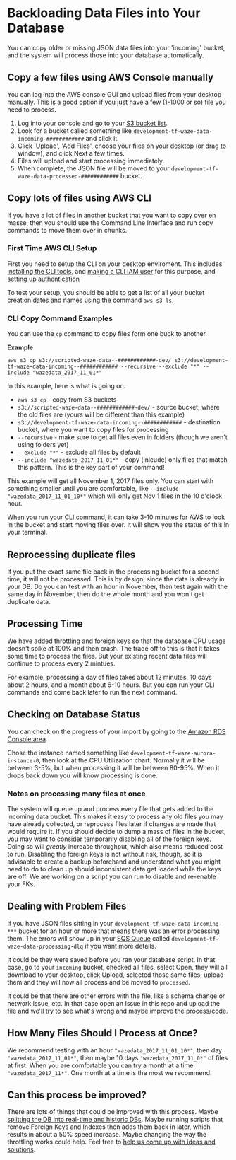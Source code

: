 # Backloading Data Files into Your Database

You can copy older or missing JSON data files into your 'incoming' bucket, and the system will process those into your database automatically.

## Copy a few files using AWS Console manually

You can log into the AWS console GUI and upload files from your desktop manually.  This is a good option if you just have a few (1-1000 or so) file you need to process.

1. Log into your console and go to your [S3 bucket list](https://s3.console.aws.amazon.com/s3/home).
1. Look for a bucket called something like `development-tf-waze-data-incoming-############` and click it.  
1. Click 'Upload', 'Add Files', choose your files on your desktop (or drag to window), and click Next a few times.
1. Files will upload and start processing immediately.
1. When complete, the JSON file will be moved to your `development-tf-waze-data-processed-############` bucket.

## Copy lots of files using AWS CLI

If you have a lot of files in another bucket that you want to copy over en masse, then you should use the Command Line Interface and run copy commands to move them over in chunks.

### First Time AWS CLI Setup

First you need to setup the CLI on your desktop enviroment.  This includes [installing the CLI tools](https://docs.aws.amazon.com/cli/latest/userguide/installing.html), and [making a CLI IAM user](https://docs.aws.amazon.com/rekognition/latest/dg/setting-up.html#setting-up-iam) for this purpose, and [setting up authentication](https://docs.aws.amazon.com/rekognition/latest/dg/setup-awscli.html)

To test your setup, you should be able to get a list of all your bucket creation dates and names using the command `aws s3 ls`.

### CLI Copy Command Examples

You can use the `cp` command to copy files form one buck to another.  

**Example**

`​aws s3 cp s3://scripted-waze-data--############-dev/ s3://development-tf-waze-data-incoming--############ --recursive --exclude "*" --include "wazedata_2017_11_01*"`

In this example, here is what is going on.

- `aws s3 cp` - copy from S3 buckets
- `s3://scripted-waze-data--############-dev/` - source bucket, where the old files are (yours will be different than this example)
- `s3://development-tf-waze-data-incoming--############` - destination bucket, where you want to copy files for processing
- `--recursive` - make sure to get all files even in folders (though we aren't using folders yet)
- `--exclude "*"` - exclude all files by default
- `--include "wazedata_2017_11_01*"` - copy (inlcude) only files that match this pattern. This is the key part of your command!

This example will get all November 1, 2017 files only.  You can start with something smaller until you are comfortable, like `​--include "wazedata_2017_11_01_10*"` which will only get Nov 1 files in the 10 o'clock hour.

When you run your CLI command, it can take 3-10 minutes for AWS to look in the bucket and start moving files over.  It will show you the status of this in your terminal.

## Reprocessing duplicate files

If you put the exact same file back in the processing bucket for a second time, it will not be processed.  This is by design, since the data is already in your DB.  Do you can test with an hour in November, then test again with the same day in November, then do the whole month and you won't get duplicate data.

## Processing Time

We have added throttling and foreign keys so that the database CPU usage doesn't spike at 100% and then crash. The trade off to this is that it takes some time to process the files.  But your existing recent data files will continue to process every 2 mintues.

For example, processing a day of files takes about 12 minutes, 10 days about 2 hours, and a month about 6-10 hours.  But you can run your CLI commands and come back later to run the next command.

## Checking on Database Status

You can check on the progress of your import by going to the [Amazon RDS Console area](https://console.aws.amazon.com/rds/home?#dbinstances:).

Chose the instance named something like `development-tf-waze-aurora-instance-0`, then look at the CPU Utilization chart.  Normally it will be between 3-5%, but when processing it will be between 80-95%.  When it drops back down you will know processing is done.

### Notes on processing many files at once

The system will queue up and process every file that gets added to the incoming data bucket.  This makes it easy to process any old files you may have already collected, or reprocess files later if changes are made that would require it.  If you should decide to dump a mass of files in the bucket, you may want to consider temporarily disabling all of the foreign keys.  Doing so will _greatly_ increase throughput, which also means reduced cost to run.  Disabling the foreign keys is not without risk, though, so it is advisable to create a backup beforehand and understand what you might need to do to clean up should inconsistent data get loaded while the keys are off.  We are working on a script you can run to disable and re-enable your FKs. 

## Dealing with Problem Files

If you have JSON files sitting in your `development-tf-waze-data-incoming-***` bucket for an hour or more that means there was an error processing them.  The errors will show up in your [SQS Queue](https://console.aws.amazon.com/sqs/home) called `development-tf-waze-data-processing-dlq` if you want more details.  

It could be they were saved before you ran your database script.  In that case, go to your `incoming` bucket, checked all files, select Open, they will all download to your desktop, click Upload, selected those same files, upload them and they will now all process and be moved to `processed`.

It could be that there are other errors with the file, like a schema change or network issue, etc.  In that case open an Issue in this repo and upload the file and we'll try to see what's wrong and maybe improve the process/code.

## How Many Files Should I Process at Once?

We recommend testing with an hour `"wazedata_2017_11_01_10*"`, then day `"wazedata_2017_11_01*"`, then maybe 10 days `"wazedata_2017_11_0*"` of files at first.  When you are comfortable you can try a month at a time `"wazedata_2017_11*"`.  One month at a time is the most we recommend.  

## Can this process be improved?

There are lots of things that could be improved with this process.  Maybe [splitting the DB into real-time and historic DBs](https://github.com/LouisvilleMetro/WazeCCPProcessor/issues/32).  Maybe running scripts that remove Foreign Keys and Indexes then adds them back in later, which results in about a 50% speed increase.  Maybe changing the way the throttling works could help.  Feel free to [help us come up with ideas and solutions](https://github.com/LouisvilleMetro/WazeCCPProcessor/issues).